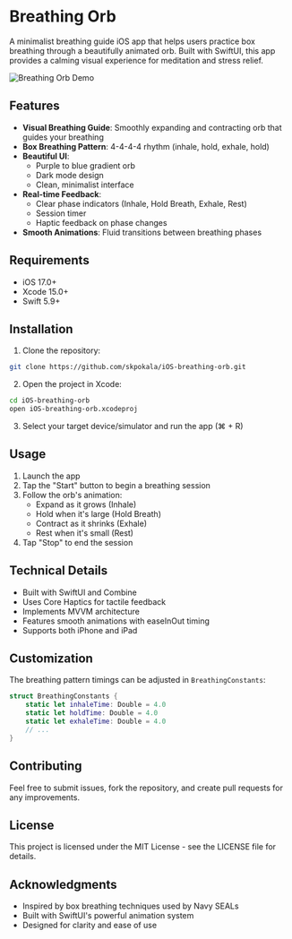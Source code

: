 # Breathing Orb

A minimalist breathing guide iOS app that helps users practice box breathing through a beautifully animated orb. Built with SwiftUI, this app provides a calming visual experience for meditation and stress relief.

![Breathing Orb Demo](demo.gif)

## Features

- **Visual Breathing Guide**: Smoothly expanding and contracting orb that guides your breathing
- **Box Breathing Pattern**: 4-4-4-4 rhythm (inhale, hold, exhale, hold)
- **Beautiful UI**:
  - Purple to blue gradient orb
  - Dark mode design
  - Clean, minimalist interface
- **Real-time Feedback**:
  - Clear phase indicators (Inhale, Hold Breath, Exhale, Rest)
  - Session timer
  - Haptic feedback on phase changes
- **Smooth Animations**: Fluid transitions between breathing phases

## Requirements

- iOS 17.0+
- Xcode 15.0+
- Swift 5.9+

## Installation

1. Clone the repository:
```bash
git clone https://github.com/skpokala/iOS-breathing-orb.git
```

2. Open the project in Xcode:
```bash
cd iOS-breathing-orb
open iOS-breathing-orb.xcodeproj
```

3. Select your target device/simulator and run the app (⌘ + R)

## Usage

1. Launch the app
2. Tap the "Start" button to begin a breathing session
3. Follow the orb's animation:
   - Expand as it grows (Inhale)
   - Hold when it's large (Hold Breath)
   - Contract as it shrinks (Exhale)
   - Rest when it's small (Rest)
4. Tap "Stop" to end the session

## Technical Details

- Built with SwiftUI and Combine
- Uses Core Haptics for tactile feedback
- Implements MVVM architecture
- Features smooth animations with easeInOut timing
- Supports both iPhone and iPad

## Customization

The breathing pattern timings can be adjusted in `BreathingConstants`:

```swift
struct BreathingConstants {
    static let inhaleTime: Double = 4.0
    static let holdTime: Double = 4.0
    static let exhaleTime: Double = 4.0
    // ...
}
```

## Contributing

Feel free to submit issues, fork the repository, and create pull requests for any improvements.

## License

This project is licensed under the MIT License - see the LICENSE file for details.

## Acknowledgments

- Inspired by box breathing techniques used by Navy SEALs
- Built with SwiftUI's powerful animation system
- Designed for clarity and ease of use
